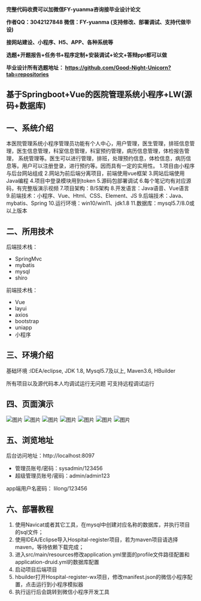 
**完整代码收费可以加微信FY-yuanma咨询接毕业设计论文**

**作者QQ：3042127848 微信：FY-yuanma (支持修改、部署调试、支持代做毕设)**

**接网站建设、小程序、H5、APP、各种系统等**

**选题+开题报告+任务书+程序定制+安装调试+论文+答辩ppt都可以做**

**毕业设计所有选题地址： https://github.com/Good-Night-Unicorn?tab=repositories**

## 基于Springboot+Vue的医院管理系统小程序+LW(源码+数据库)

## 一、系统介绍
本医院管理系统小程序管理员功能有个人中心，用户管理，医生管理，排班信息管理，医生信息管理，科室信息管理，科室预约管理，病历信息管理，体检报告管理，
系统管理等。医生可以进行管理，排班，处理预约信息，体检信息，病历信息等。用户可以注册登录，进行预约等。因而具有一定的实用性。
1.项目由小程序与后台网站组成
2.网站为前后端分离项目，前端使用vue框架
3.网站后端使用Java编程
4.项目中登录模块用到token
5.源码包部署调试
6.每个笔记均有对应源码，有完整版演示视频
7.项目架构：B/S架构
8.开发语言：Java语音、Vue语言
9.前端技术：小程序、Vue、Html、CSS、Element、JS
9.后端技术：Java、mybatis、Spring
10.运行环境：win10/win11、jdk1.8
11.数据库：mysql5.7/8.0或以上版本
## 二、所用技术

后端技术栈：

- SpringMvc
- mybatis
- mysql
- shiro


前端技术栈：
- Vue
- layui
- axios
- bootstrap
- uniapp
- 小程序

## 三、环境介绍

基础环境 :IDEA/eclipse, JDK 1.8, Mysql5.7及以上, Maven3.6, HBuilder

所有项目以及源代码本人均调试运行无问题 可支持远程调试运行

## 四、页面演示
![图片](https://github.com/user-attachments/assets/d1462877-ae5e-4052-92e1-5a9d5b97f195)
![图片](https://github.com/user-attachments/assets/7b0dee57-752a-443f-aa3c-1637e0e17f86)
![图片](https://github.com/user-attachments/assets/4bf31e06-9d60-4214-a9ae-8bfbbb151d2c)
![图片](https://github.com/user-attachments/assets/a73a3333-7d68-42ba-911b-841096029a2b)
![图片](https://github.com/user-attachments/assets/1f502fae-3cc3-4fe3-bc73-6c95624e88bd)
![图片](https://github.com/user-attachments/assets/43d697c5-6b79-4a28-9330-84f8a70973db)
![图片](https://github.com/user-attachments/assets/d46cde31-1e64-418a-8700-60ac5fbabac2)


## 五、浏览地址

后台访问地址：http://localhost:8097
- 管理员账号/密码：sysadmin/123456
- 超级管理员账号/密码：admin/admin123

app端用户名密码：
lilong/123456

## 六、部署教程

1. 使用Navicat或者其它工具，在mysql中创建对应名称的数据库，并执行项目的sql文件；
2. 使用IDEA/Eclipse导入Hospital-register项目，若为maven项目请选择maven，等待依赖下载完成；
3. 进入src/main/resources修改application.yml里面的profile文件路径配置和application-druid.yml的数据库配置
4. 启动项目后端项目
5. hbuilder打开Hospital-register-wx项目，修改manifest.json的微信小程序配置，点击运行到小程序模拟器
6. 执行运行后会跳转到微信小程序开发工具
